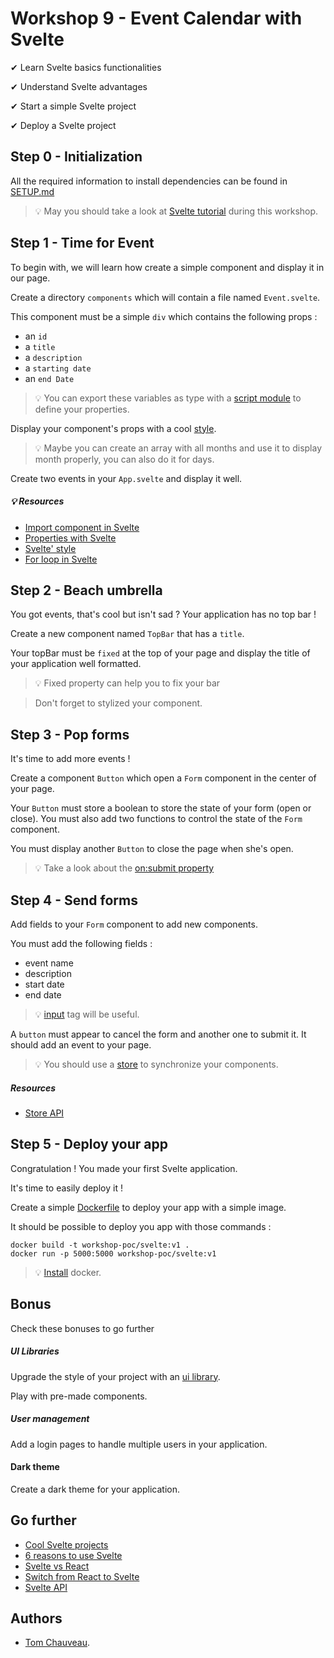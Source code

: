 # Workshop 9 - Event Calendar with Svelte

✔ Learn Svelte basics functionalities

✔ Understand Svelte advantages

✔ Start a simple Svelte project

✔ Deploy a Svelte project

## Step 0 - Initialization

All the required information to install dependencies can be found in [SETUP.md](./SETUP.md)

> :bulb: May you should take a look at [Svelte tutorial](https://svelte.dev/tutorial/basics) during this workshop.

## Step 1 - Time for Event

To begin with, we will learn how create a simple component and display it in our page.

Create a directory `components` which will contain a file named `Event.svelte`.

This component must be a simple `div` which contains the following props :
  - an `id`
  - a `title`
  - a `description`
  - a `starting date`
  - an `end Date`

> :bulb: You can export these variables as type with a [script module](https://stackoverflow.com/questions/64064506/export-typescript-type-in-svelte-file) to define your properties.

Display your component's props with a cool [style](https://developer.mozilla.org/en-US/docs/Web/CSS).

> :bulb: Maybe you can create an array with all months and use it to display month properly, you can also do it for days.

Create two events in your `App.svelte` and display it well.

##### :bulb: Resources

- [Import component in Svelte](https://svelte.dev/tutorial/nested-components)
- [Properties with Svelte](https://svelte.dev/tutorial/declaring-props)
- [Svelte' style](https://svelte.dev/tutorial/styling)
- [For loop in Svelte](https://medium.com/@willjohnson.io/how-to-loop-through-a-list-of-data-in-svelte-baaaaf397ec4)

## Step 2 - Beach umbrella

You got events, that's cool but isn't sad ? Your application has no top bar !

Create a new component named `TopBar` that has a `title`.

Your topBar must be `fixed` at the top of your page and display the title of your application well formatted.

> :bulb: Fixed property can help you to fix your bar 

> Don't forget to stylized your component.

## Step 3 - Pop forms

It's time to add more events !

Create a component `Button` which open a `Form` component in the center of your page.

Your `Button` must store a boolean to store the state of your form (open or close). You must also add two functions to control the state of the `Form` component.

You must display another `Button` to close the page when she's open.

> :bulb: Take a look about the [on:submit property](https://svelte.dev/repl/8eb540552faa4651a398b182fa5cdd48?version=3.24.1)

## Step 4 - Send forms

Add fields to your `Form` component to add new components.

You must add the following fields :
  - event name
  - description
  - start date
  - end date

> :bulb: [input](https://developer.mozilla.org/fr/docs/Web/HTML/Element/Input) tag will be useful.

A `button` must appear to cancel the form and another one to submit it. It should add an event to your page.

> :bulb: You should use a [store](https://svelte.dev/tutorial/writable-stores) to synchronize your components.

##### Resources

- [Store API](https://svelte.dev/docs#svelte_store)


## Step 5 - Deploy your app

Congratulation ! You made your first Svelte application.

It's time to easily deploy it !

Create a simple [Dockerfile](https://docs.docker.com/engine/reference/builder/) to deploy your app with a simple image.

It should be possible to deploy you app with those commands :

```
docker build -t workshop-poc/svelte:v1 .
docker run -p 5000:5000 workshop-poc/svelte:v1
```

> :bulb: [Install](https://github.com/PoCInnovation/Workshops/blob/master/software/4.Docker/SETUP.md) docker.

## Bonus

Check these bonuses to go further

##### UI Libraries

Upgrade the style of your project with an [ui library](https://madewithsvelte.com/ui-library).

Play with pre-made components.

##### User management

Add a login pages to handle multiple users in your application.

#### Dark theme

Create a dark theme for your application.

## Go further

- [Cool Svelte projects](https://madewithsvelte.com/)
- [6 reasons to use Svelte](https://betterprogramming.pub/6-reasons-why-you-should-consider-svelte-for-your-next-project-45b32c92e229)
- [Svelte vs React](https://www.twilio.com/blog/react-svelte-comparing-basics)
- [Switch from React to Svelte](https://blog.logrocket.com/should-you-switch-from-react-to-svelte/)
- [Svelte API](https://svelte.dev/docs#Before_we_begin)

## Authors

- [Tom Chauveau](https://github.com/TomChv).